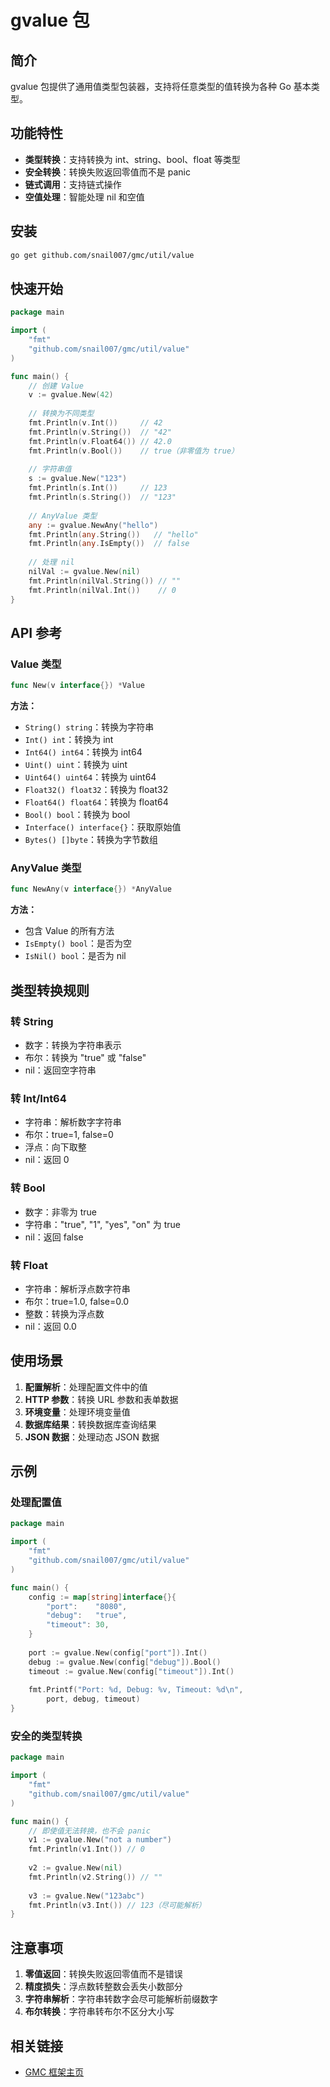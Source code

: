 # gvalue 包

## 简介

gvalue 包提供了通用值类型包装器，支持将任意类型的值转换为各种 Go 基本类型。

## 功能特性

- **类型转换**：支持转换为 int、string、bool、float 等类型
- **安全转换**：转换失败返回零值而不是 panic
- **链式调用**：支持链式操作
- **空值处理**：智能处理 nil 和空值

## 安装

```bash
go get github.com/snail007/gmc/util/value
```

## 快速开始

```go
package main

import (
    "fmt"
    "github.com/snail007/gmc/util/value"
)

func main() {
    // 创建 Value
    v := gvalue.New(42)
    
    // 转换为不同类型
    fmt.Println(v.Int())     // 42
    fmt.Println(v.String())  // "42"
    fmt.Println(v.Float64()) // 42.0
    fmt.Println(v.Bool())    // true（非零值为 true）
    
    // 字符串值
    s := gvalue.New("123")
    fmt.Println(s.Int())     // 123
    fmt.Println(s.String())  // "123"
    
    // AnyValue 类型
    any := gvalue.NewAny("hello")
    fmt.Println(any.String())   // "hello"
    fmt.Println(any.IsEmpty())  // false
    
    // 处理 nil
    nilVal := gvalue.New(nil)
    fmt.Println(nilVal.String()) // ""
    fmt.Println(nilVal.Int())    // 0
}
```

## API 参考

### Value 类型

```go
func New(v interface{}) *Value
```

**方法：**
- `String() string`：转换为字符串
- `Int() int`：转换为 int
- `Int64() int64`：转换为 int64
- `Uint() uint`：转换为 uint
- `Uint64() uint64`：转换为 uint64
- `Float32() float32`：转换为 float32
- `Float64() float64`：转换为 float64
- `Bool() bool`：转换为 bool
- `Interface() interface{}`：获取原始值
- `Bytes() []byte`：转换为字节数组

### AnyValue 类型

```go
func NewAny(v interface{}) *AnyValue
```

**方法：**
- 包含 Value 的所有方法
- `IsEmpty() bool`：是否为空
- `IsNil() bool`：是否为 nil

## 类型转换规则

### 转 String
- 数字：转换为字符串表示
- 布尔：转换为 "true" 或 "false"
- nil：返回空字符串

### 转 Int/Int64
- 字符串：解析数字字符串
- 布尔：true=1, false=0
- 浮点：向下取整
- nil：返回 0

### 转 Bool
- 数字：非零为 true
- 字符串："true", "1", "yes", "on" 为 true
- nil：返回 false

### 转 Float
- 字符串：解析浮点数字符串
- 布尔：true=1.0, false=0.0
- 整数：转换为浮点数
- nil：返回 0.0

## 使用场景

1. **配置解析**：处理配置文件中的值
2. **HTTP 参数**：转换 URL 参数和表单数据
3. **环境变量**：处理环境变量值
4. **数据库结果**：转换数据库查询结果
5. **JSON 数据**：处理动态 JSON 数据

## 示例

### 处理配置值

```go
package main

import (
    "fmt"
    "github.com/snail007/gmc/util/value"
)

func main() {
    config := map[string]interface{}{
        "port":    "8080",
        "debug":   "true",
        "timeout": 30,
    }
    
    port := gvalue.New(config["port"]).Int()
    debug := gvalue.New(config["debug"]).Bool()
    timeout := gvalue.New(config["timeout"]).Int()
    
    fmt.Printf("Port: %d, Debug: %v, Timeout: %d\n", 
        port, debug, timeout)
}
```

### 安全的类型转换

```go
package main

import (
    "fmt"
    "github.com/snail007/gmc/util/value"
)

func main() {
    // 即使值无法转换，也不会 panic
    v1 := gvalue.New("not a number")
    fmt.Println(v1.Int()) // 0
    
    v2 := gvalue.New(nil)
    fmt.Println(v2.String()) // ""
    
    v3 := gvalue.New("123abc")
    fmt.Println(v3.Int()) // 123（尽可能解析）
}
```

## 注意事项

1. **零值返回**：转换失败返回零值而不是错误
2. **精度损失**：浮点数转整数会丢失小数部分
3. **字符串解析**：字符串转数字会尽可能解析前缀数字
4. **布尔转换**：字符串转布尔不区分大小写

## 相关链接

- [GMC 框架主页](https://github.com/snail007/gmc)
